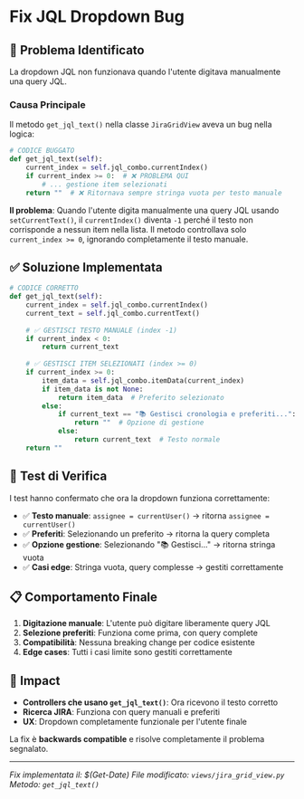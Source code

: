 # Fix JQL Dropdown Bug

## 🐛 Problema Identificato

La dropdown JQL non funzionava quando l'utente digitava manualmente una query JQL.

### Causa Principale

Il metodo `get_jql_text()` nella classe `JiraGridView` aveva un bug nella logica:

```python
# CODICE BUGGATO
def get_jql_text(self):
    current_index = self.jql_combo.currentIndex()
    if current_index >= 0:  # ❌ PROBLEMA QUI
        # ... gestione item selezionati
    return ""  # ❌ Ritornava sempre stringa vuota per testo manuale
```

**Il problema**: Quando l'utente digita manualmente una query JQL usando `setCurrentText()`, il `currentIndex()` diventa `-1` perché il testo non corrisponde a nessun item nella lista. Il metodo controllava solo `current_index >= 0`, ignorando completamente il testo manuale.

## ✅ Soluzione Implementata

```python
# CODICE CORRETTO
def get_jql_text(self):
    current_index = self.jql_combo.currentIndex()
    current_text = self.jql_combo.currentText()
    
    # ✅ GESTISCI TESTO MANUALE (index -1)
    if current_index < 0:
        return current_text
        
    # ✅ GESTISCI ITEM SELEZIONATI (index >= 0)
    if current_index >= 0:
        item_data = self.jql_combo.itemData(current_index)
        if item_data is not None:
            return item_data  # Preferito selezionato
        else:
            if current_text == "📚 Gestisci cronologia e preferiti...":
                return ""  # Opzione di gestione
            else:
                return current_text  # Testo normale
    return ""
```

## 🧪 Test di Verifica

I test hanno confermato che ora la dropdown funziona correttamente:

- ✅ **Testo manuale**: `assignee = currentUser()` → ritorna `assignee = currentUser()`
- ✅ **Preferiti**: Selezionando un preferito → ritorna la query completa
- ✅ **Opzione gestione**: Selezionando "📚 Gestisci..." → ritorna stringa vuota
- ✅ **Casi edge**: Stringa vuota, query complesse → gestiti correttamente

## 📋 Comportamento Finale

1. **Digitazione manuale**: L'utente può digitare liberamente query JQL
2. **Selezione preferiti**: Funziona come prima, con query complete
3. **Compatibilità**: Nessuna breaking change per codice esistente
4. **Edge cases**: Tutti i casi limite sono gestiti correttamente

## 🔄 Impact

- **Controllers che usano `get_jql_text()`**: Ora ricevono il testo corretto
- **Ricerca JIRA**: Funziona con query manuali e preferiti
- **UX**: Dropdown completamente funzionale per l'utente finale

La fix è **backwards compatible** e risolve completamente il problema segnalato.

---

*Fix implementata il: $(Get-Date)*
*File modificato: `views/jira_grid_view.py`*
*Metodo: `get_jql_text()`*